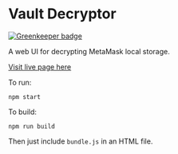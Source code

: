 # Vault Decryptor

[![Greenkeeper badge](https://badges.greenkeeper.io/MetaMask/vault-decryptor.svg)](https://greenkeeper.io/)

A web UI for decrypting MetaMask local storage.

[Visit live page here](https://metamask.github.io/vault-decryptor/)

To run:

`npm start`

To build:

`npm run build`

Then just include `bundle.js` in an HTML file.
